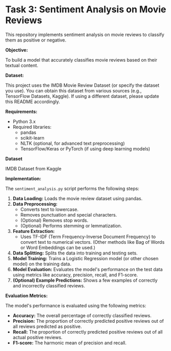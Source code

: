 # Task 3: Sentiment Analysis on Movie Reviews

This repository implements sentiment analysis on movie reviews to classify them as positive or negative.

**Objective:**

To build a model that accurately classifies movie reviews based on their textual content.

**Dataset:**

This project uses the IMDB Movie Review Dataset (or specify the dataset you use). You can obtain this dataset from various sources (e.g., TensorFlow Datasets, Kaggle). If using a different dataset, please update this README accordingly.

**Requirements:**

*   Python 3.x
*   Required libraries:
    *   pandas
    *   scikit-learn
    *   NLTK (optional, for advanced text preprocessing)
    *   TensorFlow/Keras or PyTorch (if using deep learning models)


**Dataset**

IMDB Dataset from Kaggle


**Implementation:**

The `sentiment_analysis.py` script performs the following steps:

1.  **Data Loading:** Loads the movie review dataset using pandas.
2.  **Data Preprocessing:**
    *   Converts text to lowercase.
    *   Removes punctuation and special characters.
    *   (Optional) Removes stop words.
    *   (Optional) Performs stemming or lemmatization.
3.  **Feature Extraction:**
    *   Uses TF-IDF (Term Frequency-Inverse Document Frequency) to convert text to numerical vectors. (Other methods like Bag of Words or Word Embeddings can be used.)
4.  **Data Splitting:** Splits the data into training and testing sets.
5.  **Model Training:** Trains a Logistic Regression model (or other chosen model) on the training data.
6.  **Model Evaluation:** Evaluates the model's performance on the test data using metrics like accuracy, precision, recall, and F1-score.
7.  **(Optional) Example Predictions:** Shows a few examples of correctly and incorrectly classified reviews.


**Evaluation Metrics:**

The model's performance is evaluated using the following metrics:

*   **Accuracy:** The overall percentage of correctly classified reviews.
*   **Precision:** The proportion of correctly predicted positive reviews out of all reviews predicted as positive.
*   **Recall:** The proportion of correctly predicted positive reviews out of all actual positive reviews.
*   **F1-score:** The harmonic mean of precision and recall.
